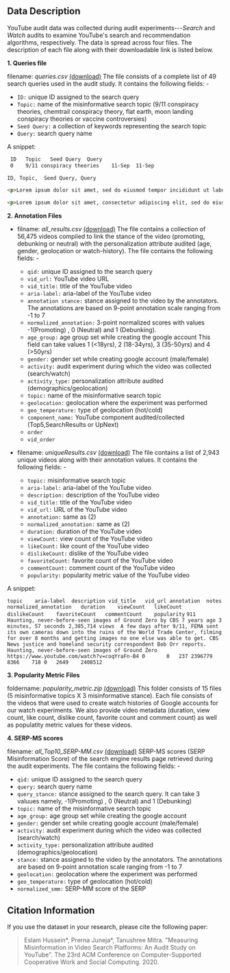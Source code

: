 ## Data Description

YouTube audit data was collected during audit experiments---<i>Search</i> and <i>Watch</i> audits to examine YouTube's search and recommendation algorithms, respectively. The data is spread across four files. The description of each file along with their downloadable link is listed below.

**1. Queries file** 

filename: *queries.csv* [(download)](https://raw.githubusercontent.com/social-comp/YouTubeAudit-data/master/queries.csv)
   The file consists of a complete list of 49 search queries used in the audit study. It contains the following fields: -
   
  * ```ID:``` unique ID assigned to the search query
  * ```Topic:``` name of the misinformative search topic (9/11 conspiracy theories, chemtrail conspiracy theory, flat earth, moon landing conspiracy theories or vaccine controversies)
  * ```Seed Query:``` a collection of keywords representing the search topic
  * ```Query:``` search query name
  
   A snippet:
   
  ```html wrap
   ID	Topic	Seed Query	Query   
   0	9/11 conspiracy theories	11-Sep	11-Sep
```
   ```html wrap
ID,	Topic,	Seed Query,	Query 
```
```html wrap
<p>Lorem ipsum dolor sit amet, sed do eiusmod tempor incididunt ut labore et dolore magna aliqua.                                         0	9/11 conspiracy theories	11-Sep	11-Sep
```
```html wrap
<p>Lorem ipsum dolor sit amet, consectetur adipiscing elit, sed do eiusmod tempor incididunt ut labore et dolore magna aliqua. </p>
```





**2. Annotation Files**

* filname: *all_results.csv* [(download)](https://github.com/social-comp/YouTubeAudit-data/blob/master/all_results.csv?raw=true)
The file contains a collection of 56,475 videos compiled to link the stance of the video (promoting, debunking or neutral) with the personalization attribute audited (age, gender, geolocation or watch-history). The file contains the following fields: -
   * ```qid:``` unique ID assigned to the search query
   * ```vid_url:``` YouTube video URL	
   * ```vid_title:``` title of the YouTube video
   * ```aria-label:``` aria-label of the YouTube video	
   * ```annotation stance:``` stance assigned to the video by the annotators. The annotations are based on 9-point annotation scale ranging from -1 to 7
   * ```normalized_annotation:``` 3-point normalized scores with values -1(Promoting) , 0 (Neutral) and 1 (Debunking).
   * ```age_group:``` age group set while creating the google account This field can take values 1 (<18yrs), 2 (18-34yrs), 3 (35-50yrs) and 4 (>50yrs)
   * ```gender:``` gender set while creating google account (male/female)
   * ```activity:``` audit experiment during which the video was collected (search/watch)
   * ```activity_type:``` personalization attribute audited (demographics/geolocation)
   * ```topic:``` name of the misinformative search topic
   * ```geolocation:``` geolocation where the experiment was performed
   * ```geo_temperature:``` type of geolocation (hot/cold)
   * ```component_name:``` YouTube component audited/collected (Top5,SearchResults or UpNext)
   * ```order```	
   * ```vid_order```


* filename: *uniqueResults.csv* [(download)](https://github.com/social-comp/YouTubeAudit-data/blob/master/uniqueResults.csv?raw=true)
The file contains a list of 2,943 unique videos along with their annotation values. It contains the following fields: -
   * ```topic:```	misinformative search topic 
   * ```aria-label:``` aria-label of the YouTube video
   * ```description:``` description of the YouTube video
   * ```vid_title:``` title of the YouTube video
   * ```vid_url:``` URL of the YouTube video
   * ```annotation:``` same as (2)
   * ```normalized_annotation:``` same as (2)
   * ```duration:``` duration of the YouTube video
   * ```viewCount:``` view count of the YouTube video
   * ```likeCount:``` like count of the YouTube video
   * ```dislikeCount:``` dislike of the YouTube video
   * ```favoriteCount:``` favorite count of the YouTube video
   * ```commentCount:``` comment count of the YouTube video
   * ```popularity:``` popularity metric value of the YouTube video

A snippet:

```topic	aria-label	description	vid_title	vid_url	annotation	notes	normalized_annotation	duration	viewCount	likeCount	dislikeCount	favoriteCount	commentCount	popularity```
```911	Haunting, never-before-seen images of Ground Zero by CBS 7 years ago 3 minutes, 57 seconds 2,385,714 views	A few days after 9/11, FEMA sent its own cameras down into the ruins of the World Trade Center, filming for over 8 months and getting images no one else was able to get. CBS News justice and homeland security correspondent Bob Orr reports.	Haunting, never-before-seen images of Ground Zero	https://www.youtube.com/watch?v=coqYraFn-B4	0		0	237	2396779	8366	718	0	2649	2408512```


**3. Popularity Metric Files**

foldername: *popularity_metric.zip* [(download)](https://github.com/social-comp/YouTubeAudit-data/blob/master/popularity_metric.zip?raw=true)
This folder consists of 15 files (5 misinformative topics X 3 misinformative stance). Each file consists of the videos that were used to create watch histories of Google accounts for our watch experiments. We also provide video metadata (duration, view count, like count, dislike count, favorite count and comment count) as well as populatity metric values for these videos.



**4. SERP-MS scores** 

filename: *all_Top10_SERP-MM.csv* [(download)](https://raw.githubusercontent.com/social-comp/YouTubeAudit-data/master/all_Top10_SERP-MM.csv)
SERP-MS scores (SERP Misinformation Score) of the search engine results page retrieved during the audit experiments. The file contains the following fields: -
   * ```qid:``` unique ID assigned to the search query
   * ```query:``` search query name	
   * ```query_stance:``` stance assigned to the search query. It can take 3 valuues namely, -1(Promoting) , 0 (Neutral) and 1 (Debunking)
   * ```topic:``` name of the misinformative search topic
   * ```age_group:``` age group set while creating the google account
   * ```gender:``` gender set while creating google account (male/female)
   * ```activity:``` audit experiment during which the video was collected (search/watch)
   * ```activity_type:``` personalization attribute audited (demographics/geolocation)
   * ```stance:``` stance assigned to the video by the annotators. The annotations are based on 9-point annotation scale ranging from -1 to 7
   * ```geolocation:``` geolocation where the experiment was performed
   * ```geo_temperature:``` type of geolocation (hot/cold)
   * ```normalized_smm:``` SERP-MM score of the SERP

## Citation Information

If you use the dataset in your research, please cite the following paper:
> Eslam Hussein*, Prerna Juneja*, Tanushree Mitra. "Measuring Misinformation in Video Search Platforms: An Audit Study on YouTube". The 23rd ACM Conference on Computer-Supported Cooperative Work and Social Computing. 2020.


